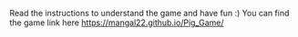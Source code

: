 Read the instructions to understand the game and have fun :)
You can find the game link here https://mangal22.github.io/Pig_Game/
